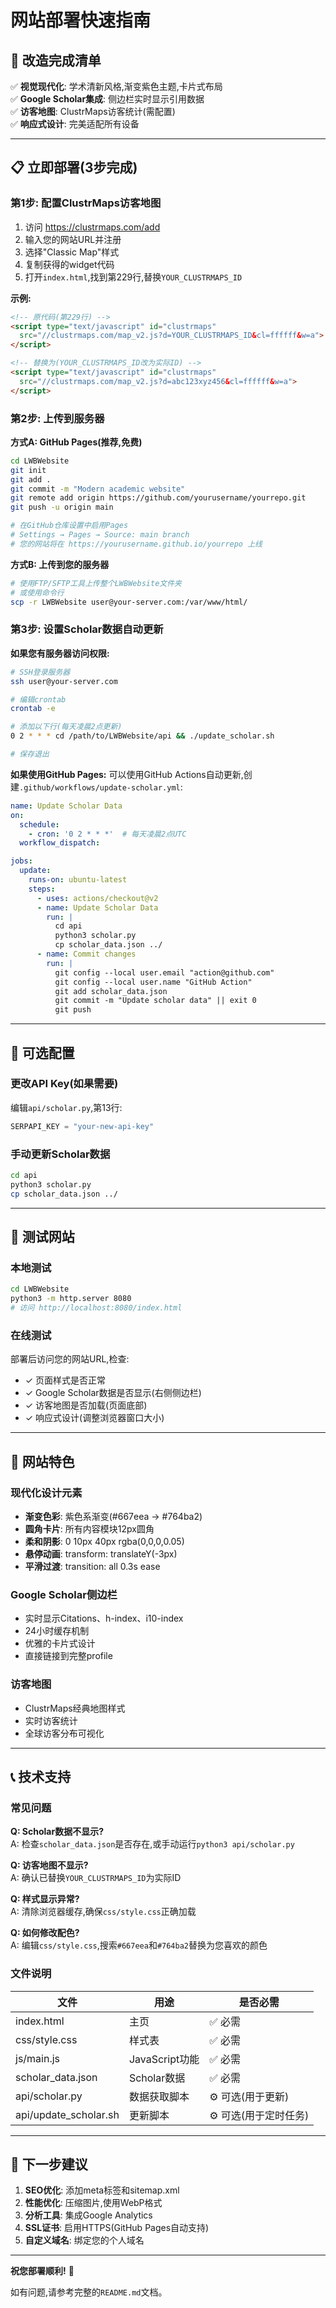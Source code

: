 # 网站部署快速指南

## 🎉 改造完成清单

✅ **视觉现代化**: 学术清新风格,渐变紫色主题,卡片式布局  
✅ **Google Scholar集成**: 侧边栏实时显示引用数据  
✅ **访客地图**: ClustrMaps访客统计(需配置)  
✅ **响应式设计**: 完美适配所有设备  

---

## 📋 立即部署(3步完成)

### 第1步: 配置ClustrMaps访客地图

1. 访问 https://clustrmaps.com/add
2. 输入您的网站URL并注册
3. 选择"Classic Map"样式
4. 复制获得的widget代码
5. 打开`index.html`,找到第229行,替换`YOUR_CLUSTRMAPS_ID`

**示例:**
```html
<!-- 原代码(第229行) -->
<script type="text/javascript" id="clustrmaps" 
  src="//clustrmaps.com/map_v2.js?d=YOUR_CLUSTRMAPS_ID&cl=ffffff&w=a">
</script>

<!-- 替换为(YOUR_CLUSTRMAPS_ID改为实际ID) -->
<script type="text/javascript" id="clustrmaps" 
  src="//clustrmaps.com/map_v2.js?d=abc123xyz456&cl=ffffff&w=a">
</script>
```

### 第2步: 上传到服务器

**方式A: GitHub Pages(推荐,免费)**
```bash
cd LWBWebsite
git init
git add .
git commit -m "Modern academic website"
git remote add origin https://github.com/yourusername/yourrepo.git
git push -u origin main

# 在GitHub仓库设置中启用Pages
# Settings → Pages → Source: main branch
# 您的网站将在 https://yourusername.github.io/yourrepo 上线
```

**方式B: 上传到您的服务器**
```bash
# 使用FTP/SFTP工具上传整个LWBWebsite文件夹
# 或使用命令行
scp -r LWBWebsite user@your-server.com:/var/www/html/
```

### 第3步: 设置Scholar数据自动更新

**如果您有服务器访问权限:**
```bash
# SSH登录服务器
ssh user@your-server.com

# 编辑crontab
crontab -e

# 添加以下行(每天凌晨2点更新)
0 2 * * * cd /path/to/LWBWebsite/api && ./update_scholar.sh

# 保存退出
```

**如果使用GitHub Pages:**
可以使用GitHub Actions自动更新,创建`.github/workflows/update-scholar.yml`:
```yaml
name: Update Scholar Data
on:
  schedule:
    - cron: '0 2 * * *'  # 每天凌晨2点UTC
  workflow_dispatch:

jobs:
  update:
    runs-on: ubuntu-latest
    steps:
      - uses: actions/checkout@v2
      - name: Update Scholar Data
        run: |
          cd api
          python3 scholar.py
          cp scholar_data.json ../
      - name: Commit changes
        run: |
          git config --local user.email "action@github.com"
          git config --local user.name "GitHub Action"
          git add scholar_data.json
          git commit -m "Update scholar data" || exit 0
          git push
```

---

## 🔧 可选配置

### 更改API Key(如果需要)
编辑`api/scholar.py`,第13行:
```python
SERPAPI_KEY = "your-new-api-key"
```

### 手动更新Scholar数据
```bash
cd api
python3 scholar.py
cp scholar_data.json ../
```

---

## 📱 测试网站

### 本地测试
```bash
cd LWBWebsite
python3 -m http.server 8080
# 访问 http://localhost:8080/index.html
```

### 在线测试
部署后访问您的网站URL,检查:
- ✓ 页面样式是否正常
- ✓ Google Scholar数据是否显示(右侧侧边栏)
- ✓ 访客地图是否加载(页面底部)
- ✓ 响应式设计(调整浏览器窗口大小)

---

## 🎨 网站特色

### 现代化设计元素
- **渐变色彩**: 紫色系渐变(#667eea → #764ba2)
- **圆角卡片**: 所有内容模块12px圆角
- **柔和阴影**: 0 10px 40px rgba(0,0,0,0.05)
- **悬停动画**: transform: translateY(-3px)
- **平滑过渡**: transition: all 0.3s ease

### Google Scholar侧边栏
- 实时显示Citations、h-index、i10-index
- 24小时缓存机制
- 优雅的卡片式设计
- 直接链接到完整profile

### 访客地图
- ClustrMaps经典地图样式
- 实时访客统计
- 全球访客分布可视化

---

## 📞 技术支持

### 常见问题

**Q: Scholar数据不显示?**  
A: 检查`scholar_data.json`是否存在,或手动运行`python3 api/scholar.py`

**Q: 访客地图不显示?**  
A: 确认已替换`YOUR_CLUSTRMAPS_ID`为实际ID

**Q: 样式显示异常?**  
A: 清除浏览器缓存,确保`css/style.css`正确加载

**Q: 如何修改配色?**  
A: 编辑`css/style.css`,搜索`#667eea`和`#764ba2`替换为您喜欢的颜色

### 文件说明

| 文件 | 用途 | 是否必需 |
|------|------|---------|
| index.html | 主页 | ✅ 必需 |
| css/style.css | 样式表 | ✅ 必需 |
| js/main.js | JavaScript功能 | ✅ 必需 |
| scholar_data.json | Scholar数据 | ✅ 必需 |
| api/scholar.py | 数据获取脚本 | ⚙️ 可选(用于更新) |
| api/update_scholar.sh | 更新脚本 | ⚙️ 可选(用于定时任务) |

---

## 🚀 下一步建议

1. **SEO优化**: 添加meta标签和sitemap.xml
2. **性能优化**: 压缩图片,使用WebP格式
3. **分析工具**: 集成Google Analytics
4. **SSL证书**: 启用HTTPS(GitHub Pages自动支持)
5. **自定义域名**: 绑定您的个人域名

---

**祝您部署顺利!** 🎊

如有问题,请参考完整的`README.md`文档。
